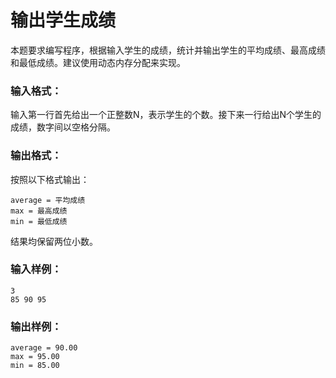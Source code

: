 # 输出学生成绩
本题要求编写程序，根据输入学生的成绩，统计并输出学生的平均成绩、最高成绩和最低成绩。建议使用动态内存分配来实现。

### 输入格式：

输入第一行首先给出一个正整数N，表示学生的个数。接下来一行给出N个学生的成绩，数字间以空格分隔。

### 输出格式：

按照以下格式输出：
```
average = 平均成绩
max = 最高成绩
min = 最低成绩
```
结果均保留两位小数。

### 输入样例：
```in
3
85 90 95
```

### 输出样例：
```out
average = 90.00
max = 95.00
min = 85.00
```
